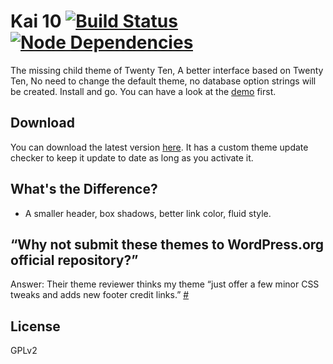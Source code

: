 # Kai 10 [![Build Status](https://travis-ci.org/sparanoid/kai-10.png)](https://travis-ci.org/sparanoid/kai-10) [![Node Dependencies](https://david-dm.org/sparanoid/kai-10.png)](https://david-dm.org/sparanoid/kai-10)

The missing child theme of Twenty Ten, A better interface based on Twenty Ten, No need to change the default theme, no database option strings will be created. Install and go. You can have a look at the [demo][demo] first.

## Download

You can download the latest version [here][dl]. It has a custom theme update checker to keep it update to date as long as you activate it.

## What's the Difference?

- A smaller header, box shadows, better link color, fluid style.

## “Why not submit these themes to WordPress.org official repository?”

Answer: Their theme reviewer thinks my theme “just offer a few minor CSS tweaks and adds new footer credit links.” [#](http://themes.trac.wordpress.org/ticket/10728)

## License

GPLv2

[demo]: http://postholic.com/kai-10-demo/
[dl]: http://rsrc.sparanoid.com/download/kai-10.zip
